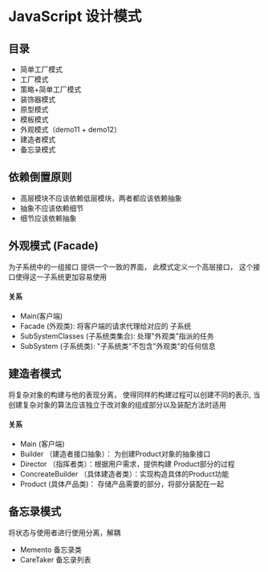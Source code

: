 # JavaScript 设计模式

## 目录

- 简单工厂模式
- 工厂模式
- 策略+简单工厂模式
- 装饰器模式
- 原型模式
- 模板模式
- 外观模式（demo11 + demo12）
- 建造者模式
- 备忘录模式

## 依赖倒置原则

- 高层模块不应该依赖低层模块，两者都应该依赖抽象
- 抽象不应该依赖细节
- 细节应该依赖抽象


## 外观模式 (Facade)

为子系统中的一组接口 提供一个一致的界面， 此模式定义一个高层接口， 这个接口使得这一子系统更加容易使用

#### 关系

- Main(客户端)
- Facade (外观类): 将客户端的请求代理给对应的 子系统
- SubSystemClasses (子系统类集合): 处理"外观类"指派的任务
- SubSystem (子系统类): "子系统类"不包含"外观类"的任何信息

## 建造者模式

将复杂对象的构建与他的表现分离， 使得同样的构建过程可以创建不同的表示, 当创建复杂对象的算法应该独立于改对象的组成部分以及装配方法时适用

#### 关系

- Main (客户端)
- Builder （建造者接口抽象）： 为创建Product对象的抽象接口
- Director （指挥者类）：根据用户需求，提供构建 Product部分的过程
- ConcreateBuilder （具体建造者类）：实现构造具体的Product功能
- Product (具体产品类)： 存储产品需要的部分，将部分装配在一起


## 备忘录模式

将状态与使用者进行使用分离，解耦

- Memento 备忘录类
- CareTaker 备忘录列表


